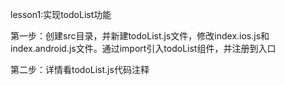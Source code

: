 lesson1:实现todoList功能

第一步：创建src目录，并新建todoList.js文件，修改index.ios.js和index.android.js文件。通过import引入todoList组件，并注册到入口

第二步：详情看todoList.js代码注释
